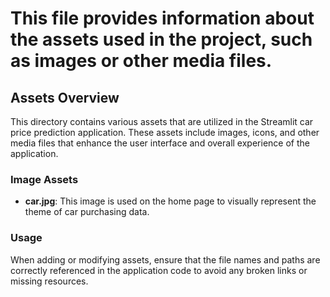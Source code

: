 # This file provides information about the assets used in the project, such as images or other media files.

## Assets Overview

This directory contains various assets that are utilized in the Streamlit car price prediction application. These assets include images, icons, and other media files that enhance the user interface and overall experience of the application.

### Image Assets

- **car.jpg**: This image is used on the home page to visually represent the theme of car purchasing data.

### Usage

When adding or modifying assets, ensure that the file names and paths are correctly referenced in the application code to avoid any broken links or missing resources.